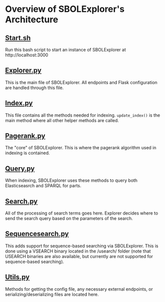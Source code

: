 # Overview of SBOLExplorer's Architecture

## [Start.sh](start.sh)
Run this bash script to start an instance of SBOLExplorer at http://localhost:3000

## [Explorer.py](Explorer.py)
This is the main file of SBOLExplorer. All endpoints and Flask configuration are handled through this file.

## [Index.py](Index.py)
This file contains all the methods needed for indexing. ``update_index()`` is the main method where all other helper methods are called.

## [Pagerank.py](Pagerank.py)
The "core" of SBOLExplorer. This is where the pagerank algorithm used in indexing is contained.

## [Query.py](Query.py)
When indexing, SBOLExplorer uses these methods to query both Elasticseasrch and SPARQL for parts.

## [Search.py](Search.py)
All of the processing of search terms goes here. Explorer decides where to send the search query based on the parameters of the search.

## [Sequencesearch.py](Sequencesearch.py)
This adds support for sequence-based searching via SBOLExplorer. 
This is done using a VSEARCH binary located in the /usearch/ folder 
(note that USEARCH binaries are also available, but currently are not supported for sequence-based searching).

## [Utils.py](Utils.py)
Methods for getting the config file, any necessary external endpoints, or serializing/deserializing files are located here.
